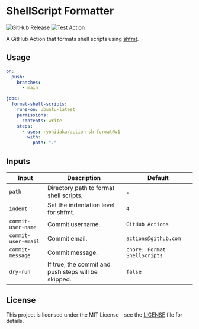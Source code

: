 # ShellScript Formatter

![GitHub Release](https://img.shields.io/github/v/release/ryohidaka/action-sh-format)
[![Test Action](https://github.com/ryohidaka/action-sh-format/actions/workflows/test.yml/badge.svg)](https://github.com/ryohidaka/action-sh-format/actions/workflows/test.yml)

A GitHub Action that formats shell scripts using [shfmt](https://github.com/mvdan/sh).

## Usage

```yml
on:
  push:
    branches:
      - main

jobs:
  format-shell-scripts:
    runs-on: ubuntu-latest
    permissions:
      contents: write
    steps:
      - uses: ryohidaka/action-sh-format@v1
        with:
          path: "."
```

## Inputs

| Input               | Description                                         | Default                      |
| ------------------- | --------------------------------------------------- | ---------------------------- |
| `path`              | Directory path to format shell scripts.             | `.`                          |
| `indent`            | Set the indentation level for shfmt.                | `4`                          |
| `commit-user-name`  | Commit username.                                    | `GitHub Actions`             |
| `commit-user-email` | Commit email.                                       | `actions@github.com`         |
| `commit-message`    | Commit message.                                     | `chore: Format ShellScripts` |
| `dry-run`           | If true, the commit and push steps will be skipped. | `false`                      |

## License

This project is licensed under the MIT License - see the [LICENSE](LICENSE) file for details.
